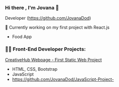 ### Hi there , I'm Jovana 👋 
Developer (https://github.com/JovanaDod)

🌱 Currently working on my first project with React.js
- Food App

### 👨‍💻 Front-End Developer Projects:
[CreativeHub Webpage - First Static Web Project](https://github.com/JovanaDod/First-html-project-CH)
- HTML, CSS, Bootstrap
- JavaScript
- https://github.com/JovanaDod/JavaScript-Project-






